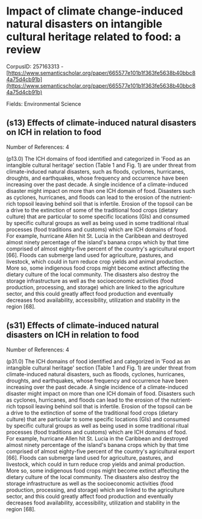 # Impact of climate change-induced natural disasters on intangible cultural heritage related to food: a review

CorpusID: 257163313 - [https://www.semanticscholar.org/paper/665577e101b1f363fe5638b40bbc84a75d4cb91b](https://www.semanticscholar.org/paper/665577e101b1f363fe5638b40bbc84a75d4cb91b)

Fields: Environmental Science

## (s13) Effects of climate-induced natural disasters on ICH in relation to food
Number of References: 4

(p13.0) The ICH domains of food identified and categorized in 'Food as an intangible cultural heritage' section (Table 1 and Fig. 1) are under threat from climate-induced natural disasters, such as floods, cyclones, hurricanes, droughts, and earthquakes, whose frequency and occurrence have been increasing over the past decade. A single incidence of a climate-induced disaster might impact on more than one ICH domain of food. Disasters such as cyclones, hurricanes, and floods can lead to the erosion of the nutrient-rich topsoil leaving behind soil that is infertile. Erosion of the topsoil can be a drive to the extinction of some of the traditional food crops (dietary culture) that are particular to some specific locations (GIs) and consumed by specific cultural groups as well as being used in some traditional ritual processes (food traditions and customs) which are ICH domains of food. For example, hurricane Allen hit St. Lucia in the Caribbean and destroyed almost ninety percentage of the island's banana crops which by that time comprised of almost eighty-five percent of the country's agricultural export [66]. Floods can submerge land used for agriculture, pastures, and livestock, which could in turn reduce crop yields and animal production. More so, some indigenous food crops might become extinct affecting the dietary culture of the local community. The disasters also destroy the storage infrastructure as well as the socioeconomic activities (food production, processing, and storage) which are linked to the agriculture sector, and this could greatly affect food production and eventually decreases food availability, accessibility, utilization and stability in the region [68].
## (s31) Effects of climate-induced natural disasters on ICH in relation to food
Number of References: 4

(p31.0) The ICH domains of food identified and categorized in 'Food as an intangible cultural heritage' section (Table 1 and Fig. 1) are under threat from climate-induced natural disasters, such as floods, cyclones, hurricanes, droughts, and earthquakes, whose frequency and occurrence have been increasing over the past decade. A single incidence of a climate-induced disaster might impact on more than one ICH domain of food. Disasters such as cyclones, hurricanes, and floods can lead to the erosion of the nutrient-rich topsoil leaving behind soil that is infertile. Erosion of the topsoil can be a drive to the extinction of some of the traditional food crops (dietary culture) that are particular to some specific locations (GIs) and consumed by specific cultural groups as well as being used in some traditional ritual processes (food traditions and customs) which are ICH domains of food. For example, hurricane Allen hit St. Lucia in the Caribbean and destroyed almost ninety percentage of the island's banana crops which by that time comprised of almost eighty-five percent of the country's agricultural export [66]. Floods can submerge land used for agriculture, pastures, and livestock, which could in turn reduce crop yields and animal production. More so, some indigenous food crops might become extinct affecting the dietary culture of the local community. The disasters also destroy the storage infrastructure as well as the socioeconomic activities (food production, processing, and storage) which are linked to the agriculture sector, and this could greatly affect food production and eventually decreases food availability, accessibility, utilization and stability in the region [68].
